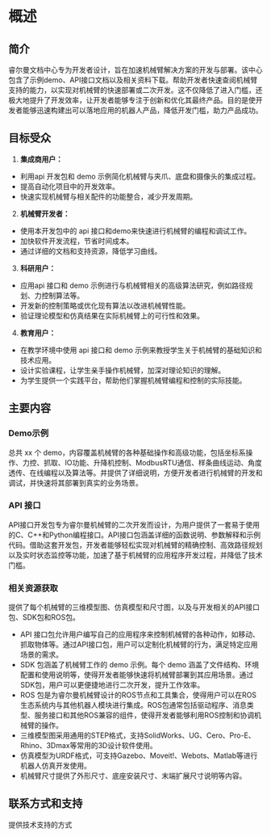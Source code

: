 # 概述

## 简介

睿尔曼文档中心专为开发者设计，旨在加速机械臂解决方案的开发与部署。该中心包含了示例demo、API接口文档以及相关资料下载。帮助开发者快速查阅机械臂支持的能力，以实现对机械臂的快速部署或二次开发。这不仅降低了进入门槛，还极大地提升了开发效率，让开发者能够专注于创新和优化其最终产品。目的是使开发者能够迅速构建出可以落地应用的机器人产品，降低开发门槛，助力产品成功。

## 目标受众

1. **集成商用户：**

* 利用api 开发包和 demo 示例简化机械臂与夹爪、底盘和摄像头的集成过程。
* 提高自动化项目中的开发效率。
* 快速实现机械臂与相关配件的功能整合，减少开发周期。

2. **机械臂开发者：**

* 使用本开发包中的 api 接口和demo来快速进行机械臂的编程和调试工作。
* 加快软件开发流程，节省时间成本。
* 通过详细的文档和支持资源，降低学习曲线。

3. **科研用户：**

* 应用api 接口和 demo 示例进行与机械臂相关的高级算法研究，例如路径规划、力控制算法等。
* 开发新的控制策略或优化现有算法以改进机械臂性能。
* 验证理论模型和仿真结果在实际机械臂上的可行性和效果。

4. **教育用户：**

* 在教学环境中使用 api 接口和 demo 示例来教授学生关于机械臂的基础知识和技术应用。
* 设计实验课程，让学生亲手操作机械臂，加深对理论知识的理解。
* 为学生提供一个实践平台，帮助他们掌握机械臂编程和控制的实际技能。

## 主要内容

### Demo示例

总共 xx 个 demo，内容覆盖机械臂的各种基础操作和高级功能，包括坐标系操作、力控、抓取、IO功能、升降机控制、ModbusRTU通信、样条曲线运动、角度透传、在线编程以及算法等。并提供了详细说明，方便开发者进行机械臂的开发和调试，并快速将其部署到真实的业务场景。

### API 接口

API接口开发包专为睿尔曼机械臂的二次开发而设计，为用户提供了一套易于使用的C、C++和Python编程接口。API接口包涵盖详细的函数说明、参数解释和示例代码。借助这套开发包，开发者能够轻松实现对机械臂的精确控制、高效路径规划以及实时状态监控等功能，加速了基于机械臂的应用程序开发过程，并降低了技术门槛。

### 相关资源获取

提供了每个机械臂的三维模型图、仿真模型和尺寸图，以及与开发相关的API接口包、SDK包和ROS包。

* API 接口包允许用户编写自己的应用程序来控制机械臂的各种动作，如移动、抓取物体等。通过API接口包，用户可以定制化机械臂的行为，满足特定应用场景的需求。
* SDK 包涵盖了机械臂工作的 demo 示例。每个 demo 涵盖了文件结构、环境配置和使用说明等，使得开发者能够快速将机械臂部署到其应用场景。通过SDK包，用户可以更便捷地进行二次开发，提升工作效率。
* ROS 包是为睿尔曼机械臂设计的ROS节点和工具集合，使得用户可以在ROS生态系统内与其他机器人模块进行集成。ROS包通常包括驱动程序、消息类型、服务接口和其他ROS兼容的组件，使得开发者能够利用ROS控制和协调机械臂的操作。
* 三维模型图采用通用的STEP格式，支持SolidWorks、UG、Cero、Pro-E、Rhino、3Dmax等常用的3D设计软件使用。
* 仿真模型为URDF格式，可支持Gazebo、Moveit!、Webots、Matlab等进行机器人仿真开发使用。
* 机械臂尺寸提供了外形尺寸、底座安装尺寸、末端扩展尺寸说明等内容。

## 联系方式和支持

提供技术支持的方式
